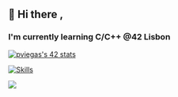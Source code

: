 ## 👋 Hi there , 

### I'm currently learning C/C++ @42 Lisbon

 [![pviegas's 42 stats](https://badge.mediaplus.ma/darkblue/pviegas?1337Badge=off&UM6P=off)](https://github.com/oakoudad/badge42)
 
 [![Skills](https://skillicons.dev/icons?i=c,cmake,bash,linux,git,github,vim,vscode)](https://skillicons.dev) 


[![](https://visitcount.itsvg.in/api?id=pfviegas&label=%20&color=1&icon=5&pretty=false)](https://visitcount.itsvg.in)

